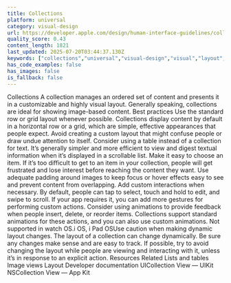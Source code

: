 ```yaml
---
title: Collections
platform: universal
category: visual-design
url: https://developer.apple.com/design/human-interface-guidelines/collections
quality_score: 0.43
content_length: 1821
last_updated: 2025-07-20T03:44:37.130Z
keywords: ["collections","universal","visual-design","visual","layout","images","gestures","feedback"]
has_code_examples: false
has_images: false
is_fallback: false
---
```


Collections A collection manages an ordered set of content and presents it in a customizable and highly visual layout. Generally speaking, collections are ideal for showing image-based content. Best practices Use the standard row or grid layout whenever possible. Collections display content by default in a horizontal row or a grid, which are simple, effective appearances that people expect. Avoid creating a custom layout that might confuse people or draw undue attention to itself. Consider using a table instead of a collection for text. It’s generally simpler and more efficient to view and digest textual information when it’s displayed in a scrollable list. Make it easy to choose an item. If it’s too difficult to get to an item in your collection, people will get frustrated and lose interest before reaching the content they want. Use adequate padding around images to keep focus or hover effects easy to see and prevent content from overlapping. Add custom interactions when necessary. By default, people can tap to select, touch and hold to edit, and swipe to scroll. If your app requires it, you can add more gestures for performing custom actions. Consider using animations to provide feedback when people insert, delete, or reorder items. Collections support standard animations for these actions, and you can also use custom animations. Not supported in watch OS.i OS, i Pad OSUse caution when making dynamic layout changes. The layout of a collection can change dynamically. Be sure any changes make sense and are easy to track. If possible, try to avoid changing the layout while people are viewing and interacting with it, unless it’s in response to an explicit action. Resources Related Lists and tables Image views Layout Developer documentation UICollection View — UIKit NSCollection View — App Kit